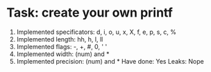# Task: create your own printf

1. Implemented specificators: d, i, o, u, x, X, f, e, p, s, c, %
2. Implemented length: hh, h, l, ll
3. Implemented flags: -, +, #, 0, ' '
4. Implemented width: (num) and *
5. Implemented precision: (num) and *
Have done: Yes
Leaks: Nope
